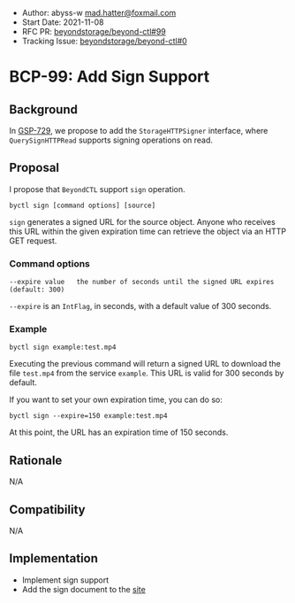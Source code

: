 - Author: abyss-w <mad.hatter@foxmail.com>
- Start Date: 2021-11-08
- RFC PR: [beyondstorage/beyond-ctl#99](https://github.com/beyondstorage/beyond-ctl/pull/99)
- Tracking Issue: [beyondstorage/beyond-ctl#0](https://github.com/beyondstorage/beyond-ctl/issues/0)

# BCP-99: Add Sign Support

## Background

In [GSP-729](https://github.com/beyondstorage/go-storage/blob/master/docs/rfcs/729-redesign-http-signer.md), we propose
to add the `StorageHTTPSigner` interface, where `QuerySignHTTPRead` supports signing operations on read.

## Proposal

I propose that `BeyondCTL` support `sign` operation.

```
byctl sign [command options] [source]
```

`sign` generates a signed URL for the source object. Anyone who receives this URL within the given expiration time can
retrieve the object via an HTTP GET request.

### Command options

```
--expire value   the number of seconds until the signed URL expires (default: 300)
```

`--expire` is an `IntFlag`, in seconds, with a default value of 300 seconds.

### Example

```
byctl sign example:test.mp4
```

Executing the previous command will return a signed URL to download the file `test.mp4` from the service `example`. This
URL is valid for 300 seconds by default.

If you want to set your own expiration time, you can do so:

```
byctl sign --expire=150 example:test.mp4
```

At this point, the URL has an expiration time of 150 seconds.

## Rationale

N/A

## Compatibility

N/A

## Implementation

- Implement sign support
- Add the sign document to the [site](https://github.com/beyondstorage/site)
